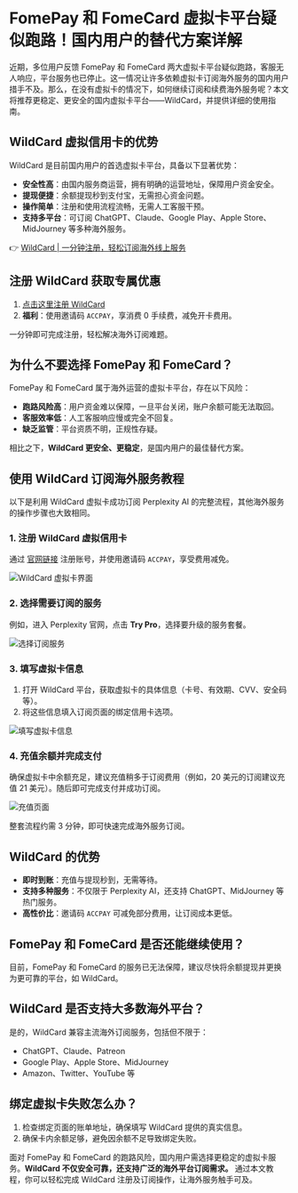 # FomePay 和 FomeCard 虚拟卡平台疑似跑路！国内用户的替代方案详解

近期，多位用户反馈 FomePay 和 FomeCard 两大虚拟卡平台疑似跑路，客服无人响应，平台服务也已停止。这一情况让许多依赖虚拟卡订阅海外服务的国内用户措手不及。那么，在没有虚拟卡的情况下，如何继续订阅和续费海外服务呢？本文将推荐更稳定、更安全的国内虚拟卡平台——WildCard，并提供详细的使用指南。

## WildCard 虚拟信用卡的优势

WildCard 是目前国内用户的首选虚拟卡平台，具备以下显著优势：

- **安全性高**：由国内服务商运营，拥有明确的运营地址，保障用户资金安全。
- **提现便捷**：余额提现秒到支付宝，无需担心资金问题。
- **操作简单**：注册和使用流程流畅，无需人工客服干预。
- **支持多平台**：可订阅 ChatGPT、Claude、Google Play、Apple Store、MidJourney 等多种海外服务。

👉 [WildCard | 一分钟注册，轻松订阅海外线上服务](https://bbtdd.com/WildCard)

## 注册 WildCard 获取专属优惠

1. [点击这里注册 WildCard](https://bbtdd.com/WildCard)
2. **福利**：使用邀请码 `ACCPAY`，享消费 0 手续费，减免开卡费用。

一分钟即可完成注册，轻松解决海外订阅难题。

## 为什么不要选择 FomePay 和 FomeCard？

FomePay 和 FomeCard 属于海外运营的虚拟卡平台，存在以下风险：

- **跑路风险高**：用户资金难以保障，一旦平台关闭，账户余额可能无法取回。
- **客服效率低**：人工客服响应慢或完全不回复。
- **缺乏监管**：平台资质不明，正规性存疑。

相比之下，**WildCard 更安全、更稳定**，是国内用户的最佳替代方案。

## 使用 WildCard 订阅海外服务教程

以下是利用 WildCard 虚拟卡成功订阅 Perplexity AI 的完整流程，其他海外服务的操作步骤也大致相同。

### 1. 注册 WildCard 虚拟信用卡

通过 [官网链接](https://bbtdd.com/WildCard) 注册账号，并使用邀请码 `ACCPAY`，享受费用减免。

![WildCard 虚拟卡界面](https://bbtdd.com/img/9095930057041.webp)

### 2. 选择需要订阅的服务

例如，进入 Perplexity 官网，点击 **Try Pro**，选择要升级的服务套餐。

![选择订阅服务](https://bbtdd.com/img/25101104796.webp)

### 3. 填写虚拟卡信息

1. 打开 WildCard 平台，获取虚拟卡的具体信息（卡号、有效期、CVV、安全码等）。
2. 将这些信息填入订阅页面的绑定信用卡选项。

![填写虚拟卡信息](https://bbtdd.com/img/225096325462035.webp)

### 4. 充值余额并完成支付

确保虚拟卡中余额充足，建议充值稍多于订阅费用（例如，20 美元的订阅建议充值 21 美元）。随后即可完成支付并成功订阅。

![充值页面](https://bbtdd.com/img/83777403.webp)

整套流程约需 3 分钟，即可快速完成海外服务订阅。

## WildCard 的优势

- **即时到账**：充值与提现秒到，无需等待。
- **支持多种服务**：不仅限于 Perplexity AI，还支持 ChatGPT、MidJourney 等热门服务。
- **高性价比**：邀请码 `ACCPAY` 可减免部分费用，让订阅成本更低。

## FomePay 和 FomeCard 是否还能继续使用？

目前，FomePay 和 FomeCard 的服务已无法保障，建议尽快将余额提现并更换为更可靠的平台，如 WildCard。

## WildCard 是否支持大多数海外平台？

是的，WildCard 兼容主流海外订阅服务，包括但不限于：

- ChatGPT、Claude、Patreon
- Google Play、Apple Store、MidJourney
- Amazon、Twitter、YouTube 等

## 绑定虚拟卡失败怎么办？

1. 检查绑定页面的账单地址，确保填写 WildCard 提供的真实信息。
2. 确保卡内余额足够，避免因余额不足导致绑定失败。

面对 FomePay 和 FomeCard 的跑路风险，国内用户需选择更稳定的虚拟卡服务。**WildCard 不仅安全可靠，还支持广泛的海外平台订阅需求。** 通过本文教程，你可以轻松完成 WildCard 注册及订阅操作，让海外服务触手可及。